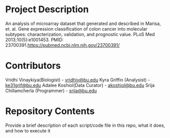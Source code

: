 # Project Description

An analysis of microarray dataset that generated and described in Marisa, et. al. Gene expression classification of colon cancer into molecular subtypes: characterization, validation, and prognostic value. PLoS Med 2013;10(5):e1001453. PMID: 23700391.https://pubmed.ncbi.nlm.nih.gov/23700391/

# Contributors

Vridhi Vinaykiya(Biologist) - vridhiv@bu.edu
Kyra Griffin (Analysist) - ke31grif@bu.edu
Adalee Koshiol(Data Curator) - akoshiol@bu.edu
Srija Chillamcherla (Programmer) - srija@bu.edu

# Repository Contents

Provide a brief description of each script/code file in this repo, what it does, and how to execute it
